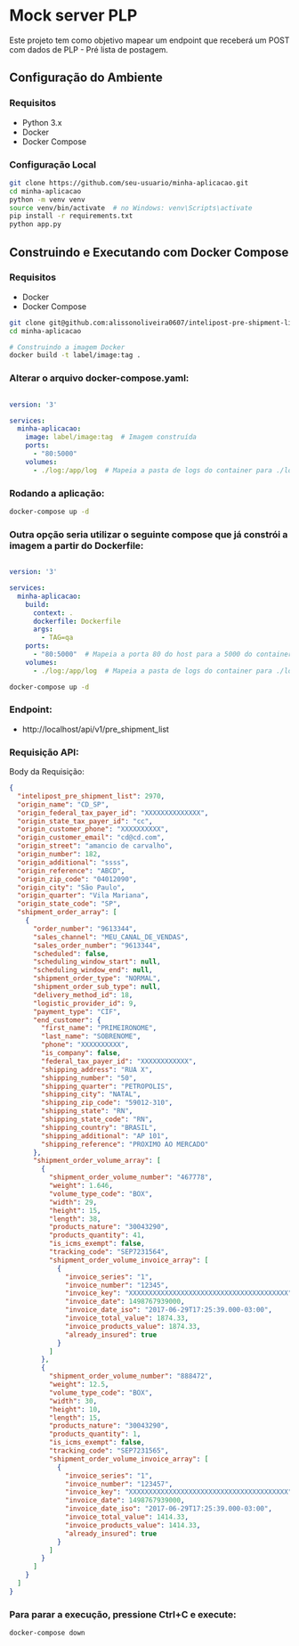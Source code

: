# Mock server PLP

Este projeto tem como objetivo mapear um endpoint que receberá um POST com dados de PLP - Pré lista de postagem.

## Configuração do Ambiente

### Requisitos

- Python 3.x
- Docker
- Docker Compose

### Configuração Local

```bash
git clone https://github.com/seu-usuario/minha-aplicacao.git
cd minha-aplicacao
python -m venv venv
source venv/bin/activate  # no Windows: venv\Scripts\activate
pip install -r requirements.txt
python app.py
```

## Construindo e Executando com Docker Compose
### Requisitos
- Docker
- Docker Compose

```bash	
git clone git@github.com:alissonoliveira0607/intelipost-pre-shipment-list.git
cd minha-aplicacao

# Construindo a imagem Docker
docker build -t label/image:tag .
```

### Alterar o arquivo docker-compose.yaml:
```yaml

version: '3'

services:
  minha-aplicacao:
    image: label/image:tag  # Imagem construída
    ports:
      - "80:5000"
    volumes:
      - ./log:/app/log  # Mapeia a pasta de logs do container para ./logs na máquina local

```

### Rodando a aplicação:
```bash
docker-compose up -d
```

### Outra opção seria utilizar o seguinte compose que já constrói a imagem a partir do Dockerfile:

```yaml

version: '3'

services:
  minha-aplicacao:
    build:
      context: .
      dockerfile: Dockerfile
      args:
        - TAG=qa
    ports:
      - "80:5000"  # Mapeia a porta 80 do host para a 5000 do container - aplicação
    volumes:
      - ./log:/app/log  # Mapeia a pasta de logs do container para ./logs na máquina local

```

```bash
docker-compose up -d
```
### Endpoint:

- http://localhost/api/v1/pre_shipment_list

### Requisição API:
Body da Requisição:
```json
{
  "intelipost_pre_shipment_list": 2970,
  "origin_name": "CD_SP",
  "origin_federal_tax_payer_id": "XXXXXXXXXXXXXX",
  "origin_state_tax_payer_id": "cc",
  "origin_customer_phone": "XXXXXXXXXX",
  "origin_customer_email": "cd@cd.com",
  "origin_street": "amancio de carvalho",
  "origin_number": 182,
  "origin_additional": "ssss",
  "origin_reference": "ABCD",
  "origin_zip_code": "04012090",
  "origin_city": "São Paulo",
  "origin_quarter": "Vila Mariana",
  "origin_state_code": "SP",
  "shipment_order_array": [
    {
      "order_number": "9613344",
      "sales_channel": "MEU_CANAL_DE_VENDAS",
      "sales_order_number": "9613344",
      "scheduled": false,
      "scheduling_window_start": null,
      "scheduling_window_end": null,
      "shipment_order_type": "NORMAL",
      "shipment_order_sub_type": null,
      "delivery_method_id": 18,
      "logistic_provider_id": 9,
      "payment_type": "CIF",
      "end_customer": {
        "first_name": "PRIMEIRONOME",
        "last_name": "SOBRENOME",
        "phone": "XXXXXXXXXX",
        "is_company": false,
        "federal_tax_payer_id": "XXXXXXXXXXXX",
        "shipping_address": "RUA X",
        "shipping_number": "50",
        "shipping_quarter": "PETROPOLIS",
        "shipping_city": "NATAL",
        "shipping_zip_code": "59012-310",
        "shipping_state": "RN",
        "shipping_state_code": "RN",
        "shipping_country": "BRASIL",
        "shipping_additional": "AP 101",
        "shipping_reference": "PROXIMO AO MERCADO"
      },
      "shipment_order_volume_array": [
        {
          "shipment_order_volume_number": "467778",
          "weight": 1.646,
          "volume_type_code": "BOX",
          "width": 29,
          "height": 15,
          "length": 38,
          "products_nature": "30043290",
          "products_quantity": 41,
          "is_icms_exempt": false,
          "tracking_code": "SEP7231564",
          "shipment_order_volume_invoice_array": [
            {
              "invoice_series": "1",
              "invoice_number": "12345",
              "invoice_key": "XXXXXXXXXXXXXXXXXXXXXXXXXXXXXXXXXXXXXXXX",
              "invoice_date": 1498767939000,
              "invoice_date_iso": "2017-06-29T17:25:39.000-03:00",
              "invoice_total_value": 1874.33,
              "invoice_products_value": 1874.33,
              "already_insured": true
            }
          ]
        },
        {
          "shipment_order_volume_number": "888472",
          "weight": 12.5,
          "volume_type_code": "BOX",
          "width": 30,
          "height": 10,
          "length": 15,
          "products_nature": "30043290",
          "products_quantity": 1,
          "is_icms_exempt": false,
          "tracking_code": "SEP7231565",
          "shipment_order_volume_invoice_array": [
            {
              "invoice_series": "1",
              "invoice_number": "123457",
              "invoice_key": "XXXXXXXXXXXXXXXXXXXXXXXXXXXXXXXXXXXXXXXX",
              "invoice_date": 1498767939000,
              "invoice_date_iso": "2017-06-29T17:25:39.000-03:00",
              "invoice_total_value": 1414.33,
              "invoice_products_value": 1414.33,
              "already_insured": true
            }
          ]
        }
      ]
    }
  ]
}

```

### Para parar a execução, pressione Ctrl+C e execute:
```bash
docker-compose down
```